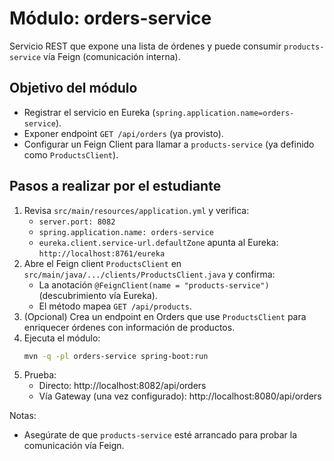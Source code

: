 # Módulo: orders-service

Servicio REST que expone una lista de órdenes y puede consumir
`products-service` vía Feign (comunicación interna).

## Objetivo del módulo

- Registrar el servicio en Eureka (`spring.application.name=orders-service`).
- Exponer endpoint `GET /api/orders` (ya provisto).
- Configurar un Feign Client para llamar a `products-service` (ya definido como
  `ProductsClient`).

## Pasos a realizar por el estudiante

1. Revisa `src/main/resources/application.yml` y verifica:
    - `server.port: 8082`
    - `spring.application.name: orders-service`
    - `eureka.client.service-url.defaultZone` apunta al Eureka:
      `http://localhost:8761/eureka`
2. Abre el Feign client `ProductsClient` en
   `src/main/java/.../clients/ProductsClient.java` y confirma:
    - La anotación `@FeignClient(name = "products-service")` (descubrimiento vía
      Eureka).
    - El método mapea `GET /api/products`.
3. (Opcional) Crea un endpoint en Orders que use `ProductsClient` para
   enriquecer órdenes con información de productos.
4. Ejecuta el módulo:
   ```bash
   mvn -q -pl orders-service spring-boot:run
   ```
5. Prueba:
    - Directo: http://localhost:8082/api/orders
    - Vía Gateway (una vez configurado): http://localhost:8080/api/orders

Notas:

- Asegúrate de que `products-service` esté arrancado para probar la comunicación
  vía Feign.
